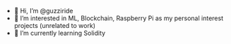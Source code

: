 - 👋 Hi, I’m @guzziride
- 👀 I’m interested in ML, Blockchain, Raspberry Pi as my personal interest projects (unrelated to work)
- 🌱 I’m currently learning Solidity
